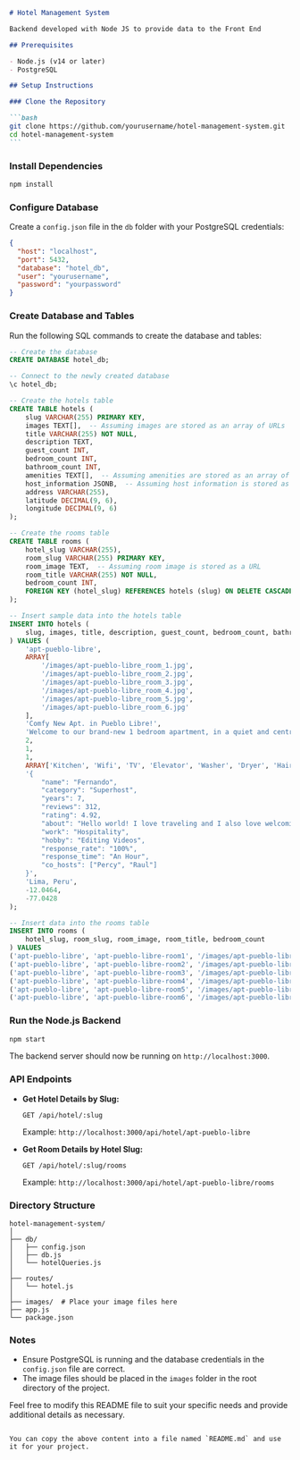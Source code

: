 ````markdown
# Hotel Management System

Backend developed with Node JS to provide data to the Front End

## Prerequisites

- Node.js (v14 or later)
- PostgreSQL

## Setup Instructions

### Clone the Repository

```bash
git clone https://github.com/yourusername/hotel-management-system.git
cd hotel-management-system
```
````

### Install Dependencies

```bash
npm install
```

### Configure Database

Create a `config.json` file in the `db` folder with your PostgreSQL credentials:

```json
{
  "host": "localhost",
  "port": 5432,
  "database": "hotel_db",
  "user": "yourusername",
  "password": "yourpassword"
}
```

### Create Database and Tables

Run the following SQL commands to create the database and tables:

```sql
-- Create the database
CREATE DATABASE hotel_db;

-- Connect to the newly created database
\c hotel_db;

-- Create the hotels table
CREATE TABLE hotels (
    slug VARCHAR(255) PRIMARY KEY,
    images TEXT[],  -- Assuming images are stored as an array of URLs
    title VARCHAR(255) NOT NULL,
    description TEXT,
    guest_count INT,
    bedroom_count INT,
    bathroom_count INT,
    amenities TEXT[],  -- Assuming amenities are stored as an array of strings
    host_information JSONB,  -- Assuming host information is stored as a JSON object
    address VARCHAR(255),
    latitude DECIMAL(9, 6),
    longitude DECIMAL(9, 6)
);

-- Create the rooms table
CREATE TABLE rooms (
    hotel_slug VARCHAR(255),
    room_slug VARCHAR(255) PRIMARY KEY,
    room_image TEXT,  -- Assuming room image is stored as a URL
    room_title VARCHAR(255) NOT NULL,
    bedroom_count INT,
    FOREIGN KEY (hotel_slug) REFERENCES hotels (slug) ON DELETE CASCADE
);

-- Insert sample data into the hotels table
INSERT INTO hotels (
    slug, images, title, description, guest_count, bedroom_count, bathroom_count, amenities, host_information, address, latitude, longitude
) VALUES (
    'apt-pueblo-libre',
    ARRAY[
        '/images/apt-pueblo-libre_room_1.jpg',
        '/images/apt-pueblo-libre_room_2.jpg',
        '/images/apt-pueblo-libre_room_3.jpg',
        '/images/apt-pueblo-libre_room_4.jpg',
        '/images/apt-pueblo-libre_room_5.jpg',
        '/images/apt-pueblo-libre_room_6.jpg'
    ],
    'Comfy New Apt. in Pueblo Libre!',
    'Welcome to our brand-new 1 bedroom apartment, in a quiet and central location next to a park! It''s conveniently located in Pueblo Libre, just 25min. away from the airport. Steps away from Clínica Stella Maris, Universidad Antonio Ruiz de Montoya, Instituto Británico, Hospital Santa Rosa, YMCA Peru and Alas Peruanas University. 2 guests, 1 bedroom, 1 bed, 1 bath.',
    2,
    1,
    1,
    ARRAY['Kitchen', 'Wifi', 'TV', 'Elevator', 'Washer', 'Dryer', 'Hair dryer', 'Refrigerator'],
    '{
        "name": "Fernando",
        "category": "Superhost",
        "years": 7,
        "reviews": 312,
        "rating": 4.92,
        "about": "Hello world! I love traveling and I also love welcoming guests in my home country, Perú, meeting new people.",
        "work": "Hospitality",
        "hobby": "Editing Videos",
        "response_rate": "100%",
        "response_time": "An Hour",
        "co_hosts": ["Percy", "Raul"]
    }',
    'Lima, Peru',
    -12.0464,
    -77.0428
);

-- Insert data into the rooms table
INSERT INTO rooms (
    hotel_slug, room_slug, room_image, room_title, bedroom_count
) VALUES
('apt-pueblo-libre', 'apt-pueblo-libre-room1', '/images/apt-pueblo-libre_room_1.jpg', 'Room 1', 1),
('apt-pueblo-libre', 'apt-pueblo-libre-room2', '/images/apt-pueblo-libre_room_2.jpg', 'Room 2', 1),
('apt-pueblo-libre', 'apt-pueblo-libre-room3', '/images/apt-pueblo-libre_room_3.jpg', 'Room 3', 1),
('apt-pueblo-libre', 'apt-pueblo-libre-room4', '/images/apt-pueblo-libre_room_4.jpg', 'Room 4', 1),
('apt-pueblo-libre', 'apt-pueblo-libre-room5', '/images/apt-pueblo-libre_room_5.jpg', 'Room 5', 1),
('apt-pueblo-libre', 'apt-pueblo-libre-room6', '/images/apt-pueblo-libre_room_6.jpg', 'Room 6', 1);
```

### Run the Node.js Backend

```bash
npm start
```

The backend server should now be running on `http://localhost:3000`.

### API Endpoints

- **Get Hotel Details by Slug:**

  ```http
  GET /api/hotel/:slug
  ```

  Example: `http://localhost:3000/api/hotel/apt-pueblo-libre`

- **Get Room Details by Hotel Slug:**
  ```http
  GET /api/hotel/:slug/rooms
  ```
  Example: `http://localhost:3000/api/hotel/apt-pueblo-libre/rooms`

### Directory Structure

```
hotel-management-system/
│
├── db/
│   ├── config.json
│   ├── db.js
│   └── hotelQueries.js
│
├── routes/
│   └── hotel.js
│
├── images/  # Place your image files here
├── app.js
└── package.json
```

### Notes

- Ensure PostgreSQL is running and the database credentials in the `config.json` file are correct.
- The image files should be placed in the `images` folder in the root directory of the project.

Feel free to modify this README file to suit your specific needs and provide additional details as necessary.

```

You can copy the above content into a file named `README.md` and use it for your project.
```
